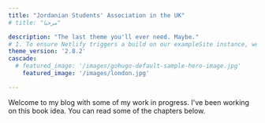```yaml
---
title: "Jordanian Students' Association in the UK"
# title: "مرحبا"

description: "The last theme you'll ever need. Maybe."
# 1. To ensure Netlify triggers a build on our exampleSite instance, we need to change a file in the exampleSite directory.
theme_version: '2.8.2'
cascade:
  # featured_image: '/images/gohugo-default-sample-hero-image.jpg'
    featured_image: '/images/london.jpg'

---
```

Welcome to my blog with some of my work in progress. I've been working on this book idea. You can read some of the chapters below.
